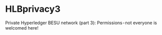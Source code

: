 # HLBprivacy3
Private Hyperledger BESU network (part 3): Permissions - not everyone is welcomed here!
